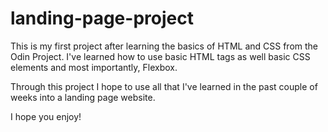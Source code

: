 # landing-page-project

This is my first project after learning the basics of HTML and CSS from the Odin Project. I've learned how to use basic HTML tags as well basic CSS elements and most importantly, Flexbox. 

Through this project I hope to use all that I've learned in the past couple of weeks into a landing page website.

I hope you enjoy!

